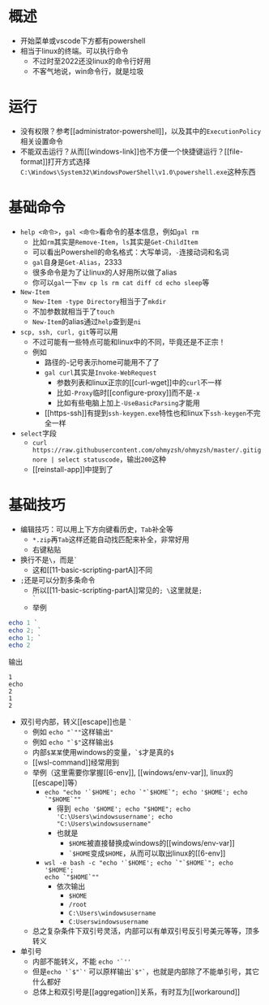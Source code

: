 # 概述
- 开始菜单或vscode下方都有powershell
- 相当于linux的终端。可以执行命令
  - 不过时至2022还没linux的命令行好用
  - 不客气地说，win命令行，就是垃圾
# 运行
- 没有权限？参考[[administrator-powershell]]，以及其中的`ExecutionPolicy`相关设置命令
- 不能双击运行？从而[[windows-link]]也不方便一个快捷键运行？[[file-format]]打开方式选择`C:\Windows\System32\WindowsPowerShell\v1.0\powershell.exe`这种东西
# 基础命令
- `help <命令>`，`gal <命令>`看命令的基本信息，例如`gal rm`
  - 比如`rm`其实是`Remove-Item`，`ls`其实是`Get-ChildItem`
  - 可以看出Powershell的命名格式：大写单词，`-`连接动词和名词
  - `gal`自身是`Get-Alias`，2333
  - 很多命令是为了让linux的人好用所以做了alias
  - 你可以`gal`一下`mv cp ls rm cat diff cd echo sleep`等
- `New-Item`
  - `New-Item -type Directory`相当于了`mkdir`
  - 不加参数就相当于了`touch`
  - `New-Item`的alias通过`help`查到是`ni`
- `scp, ssh, curl, git`等可以用
  - 不过可能有一些特点可能和linux中的不同，毕竟还是不正宗！
  - 例如
    - 路径的`~`记号表示home可能用不了了
    - `gal curl`其实是`Invoke-WebRequest`
      - 参数列表和linux正宗的[[curl-wget]]中的`curl`不一样
      - 比如`-Proxy`临时[[configure-proxy]]而不是`-x`
      - 比如有些电脑上加上`-UseBasicParsing`才能用
    - [[https-ssh]]有提到`ssh-keygen.exe`特性也和linux下`ssh-keygen`不完全一样
- `select`字段
  - `curl https://raw.githubusercontent.com/ohmyzsh/ohmyzsh/master/.gitignore | select statuscode`，输出`200`这种
  - [[reinstall-app]]中提到了
# 基础技巧
- 编辑技巧：可以用上下方向键看历史，`Tab`补全等
  - `*.zip`再`Tab`这样还能自动找匹配来补全，非常好用
  - 右键粘贴
- 换行不是`\`，而是<code>&#96;</code>
  - 这和[[11-basic-scripting-partA]]不同
- `;`还是可以分割多条命令
  - 所以[[11-basic-scripting-partA]]常见的`; \`这里就是<code>; \`</code>
  - 举例
```powershell
echo 1 `
echo 2; `
echo 1; `
echo 2
```
输出
```text
1
echo
2
1
2
```
- 双引号内部，转义[[escape]]也是 <code>&#96;</code>
  - 例如 <code>echo "\`""</code>这样输出`"`
  - 例如 <code>echo "\`\$"</code>这样输出`$`
  - 内部`$某某`使用windows的变量，<code>\`\$</code>才是真的`$`
  - [[wsl-command]]经常用到
  - 举例（这里需要你掌握[[6-env]], [[windows/env-var]], linux的[[escape]]等）
    - <code>echo "echo '\`\$HOME'; echo \`"\`\$HOME\`"; echo '\$HOME'; echo \`"\$HOME\`""</code>
      - 得到<code> echo '\$HOME'; echo "\$HOME"; echo 'C:\Users\windowsusername'; echo "C:\Users\windowsusername"</code>
      - 也就是
        - `$HOME`被直接替换成windows的[[windows/env-var]]
        - <code>\`\$HOME</code>变成`$HOME`，从而可以取出linux的[[6-env]]
    - <code>wsl -e bash -c "echo '\`\$HOME'; echo \`"\`\$HOME\`"; echo '\$HOME'; echo \`"\$HOME\`""</code>
      - 依次输出
        - `$HOME`
        - `/root`
        - `C:\Users\windowsusername`
        - `C:Userswindowsusername`
  - 总之复杂条件下双引号灵活，内部可以有单双引号反引号美元等等，顶多转义
- 单引号
  - 内部不能转义，不能 <code>echo '&#96;''</code>
  - 但是<code>echo '\`\$"\`'</code> 可以原样输出<code>\`\$"\`</code>，也就是内部除了不能单引号，其它什么都好
  - 总体上和双引号是[[aggregation]]关系，有时互为[[workaround]]